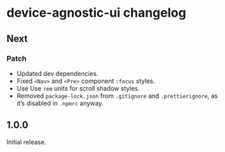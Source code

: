 # device-agnostic-ui changelog

## Next

### Patch

- Updated dev dependencies.
- Fixed `<Nav>` and `<Pre>` component `:focus` styles.
- Use Use `rem` units for scroll shadow styles.
- Removed `package-lock.json` from `.gitignore` and `.prettierignore`, as it’s disabled in `.npmrc` anyway.

## 1.0.0

Initial release.
